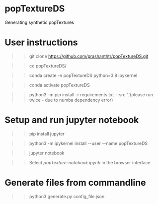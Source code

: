 # popTextureDS
Generating synthetic popTextures

# User instructions

  >> git clone https://github.com/prashanthtr/popTextureDS.git

  >> cd popTextureDS/

  >> conda create -n popTextureDS python=3.8 ipykernel

  >> conda activate popTextureDS

  >> python3 -m pip install -r requirements.txt --src '.'(please run twice - due to numba dependency error)

# Setup and run jupyter notebook

>> pip install jupyter

>> python3 -m ipykernel install --user --name popTextureDS

>> jupyter notebook

>> Select *popTexture-notebook.ipynb* in the browser interface

# Generate files from commandline

>> python3 generate.py config_file.json
